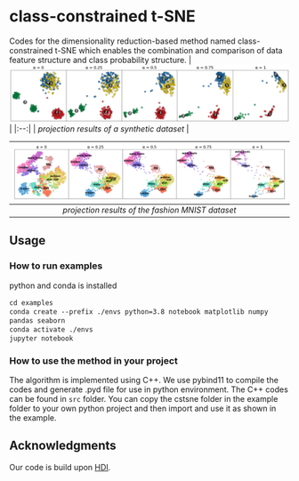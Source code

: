 # class-constrained t-SNE
Codes for the dimensionality reduction-based method named class-constrained t-SNE which enables the combination and comparison of data feature structure and class probability structure.
|![projection results of a synthetic dataset](demoshowcase.png)|
|:--:| 
| *projection results of a synthetic dataset* |

|![projection results of a synthetic dataset](fashionshowcase.png)|
|:--:| 
| *projection results of the fashion MNIST dataset* |
## Usage
### How to run examples
python and conda is installed
```
cd examples
conda create --prefix ./envs python=3.8 notebook matplotlib numpy pandas seaborn
conda activate ./envs
jupyter notebook

```
### How to use the method in your project
The algorithm is implemented using C++. We use pybind11 to compile the codes and generate .pyd file for use in python environment. The C++ codes can be found in `src` folder. You can copy the cstsne folder in the example folder to your own python project and then import and use it as shown in the example.

## Acknowledgments
Our code is build upon [HDI](https://github.com/Nicola17/High-Dimensional-Inspector).

